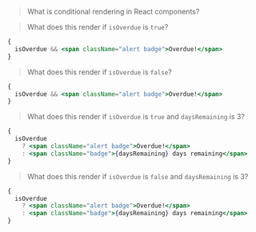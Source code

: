 > What is conditional rendering in React components?

> What does this render if `isOverdue` is `true`?

```jsx
{
  isOverdue && <span className="alert badge">Overdue!</span>
}
```

> What does this render if `isOverdue` is `false`?

```jsx
{
  isOverdue && <span className="alert badge">Overdue!</span>
}
```

> What does this render if `isOverdue` is `true` and `daysRemaining` is 3?

```jsx
{
  isOverdue
    ? <span className="alert badge">Overdue!</span>
    : <span className="badge">{daysRemaining} days remaining</span>
}
```

> What does this render if `isOverdue` is `false` and `daysRemaining` is 3?

```jsx
{
  isOverdue
    ? <span className="alert badge">Overdue!</span>
    : <span className="badge">{daysRemaining} days remaining</span>
}
```
